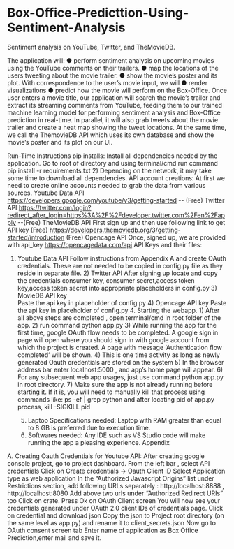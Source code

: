 # Box-Office-Predicttion-Using-Sentiment-Analysis
Sentiment analysis on YouTube, Twitter, and TheMovieDB.

The application will:
●	perform sentiment analysis on upcoming movies using the YouTube comments on their trailers.
●	map the locations of the users tweeting about the movie trailer.
●	show the movie’s poster and its plot.
With correspondence to the user’s movie input, we will 
●	render visualizations 
●	predict how the movie will perform on the Box-Office.
Once user enters a movie title, our application will search the movie’s trailer and extract its streaming comments from YouTube, feeding them to our trained machine learning model for performing sentiment analysis and Box-Office prediction in real-time.
In parallel, it will also grab tweets about the movie trailer and create a heat map showing the tweet locations.
At the same time, we call the ThemovieDB API which uses its own database and  show the movie’s poster and its plot on our UI.

Run-Time Instructions
pip installs:
Install all dependencies needed by the application.
Go to root of directory and using terminal/cmd run command
pip install -r requirements.txt 
		       2)   Depending on the network, it may take some time to download all dependencies.
API account creations:
At first we need to create online accounts needed to grab the data from various sources.
Youtube Data API https://developers.google.com/youtube/v3/getting-started  -- (Free)
Twitter API https://twitter.com/login?redirect_after_login=https%3A%2F%2Fdeveloper.twitter.com%2Fen%2Fapply --(Free)
TheMovieDB API 
First sign up and then use following link to get API key (Free)
https://developers.themoviedb.org/3/getting-started/introduction (Free)
Opencage API 
Once, signed up, we are provided with api_key
https://opencagedata.com/api 
API Keys and their files:
1) Youtube Data API 
Follow instructions from Appendix A and create OAuth credentials.
These are not needed to be copied in config.py file as they reside in separate file.
                             2) Twitter API
                                  After signing up locate and copy the credentials consumer key, consumer secret,access token key,access token secret into appropriate placeholders in config.py
		3) MovieDB API key  
                                  Paste the api key in placeholder of config.py
                             4) Opencage API key
                                  Paste the api key in placeholder of config.py
      4.  Starting the webapp.
                             1) After all above steps are completed , open terminal/cmd in root folder of the app.
                             2) run command python app.py 
                             3) While running the app for the first time, google OAuth flow needs to be completed. A google sign in page will open where you should sign in with google account from which the project is created. A page with message ‘Authentication flow completed’ will be shown.
                             4) This is one time activity as long as newly generated Oauth credentials are stored on the system
                            5) In the browser address bar enter localhost:5000 , and app’s home page will appear.
                            6) For any subsequent web app usages, just use command python app.py in root directory.
                            7) Make sure the app is not already running before starting it. If it is, you will need to manually kill that process using commands like:
                                 ps -ef | grep python                                       and after locating pid of app.py process,
                                 kill -SIGKILL pid

	
	
    5.  Laptop Specifications needed:
                Laptop with RAM greater than equal to 8 GB is preferred due to execution time.
    6. Softwares needed:
               Any IDE such as VS Studio code will make running the app a pleasing experience.
Appendix

A. Creating Oauth Credentials for Youtube API:
After creating google console project, go to project dashboard.
From the left bar , select API credentials 
Click on Create credentials -> Oauth Client ID
Select Application type as web application
In the “Authorized Javascript Origins” list under Restrictions section, add following URLs separately :  http://localhost:8888 , http://localhost:8080
Add above two urls under “Authorized Redirect URIs” too
Click on crate.
Press Ok on OAuth Client screen
You will now see your credentials generated under OAuth 2.0 client IDs of credentials page.
Click on credential and download json
Copy the json to Project root directory (on the same level as app.py) and rename it to client_secrets.json
Now go to OAuth consent screen tab
Enter name of application as Box Office Prediction,enter mail and save it.

